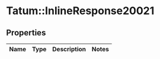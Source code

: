 # Tatum::InlineResponse20021

## Properties
Name | Type | Description | Notes
------------ | ------------- | ------------- | -------------

